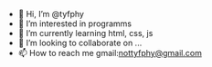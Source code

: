 - 👋 Hi, I’m @tyfphy
- 👀 I’m interested in programms
- 🌱 I’m currently learning html, css, js
- 💞️ I’m looking to collaborate on ...
- 📫 How to reach me gmail:nottyfphy@gmail.com

<!---
tyfphy/tyfphy is a ✨ special ✨ repository because its `README.md` (this file) appears on your GitHub profile.
You can click the Preview link to take a look at your changes.
--->
